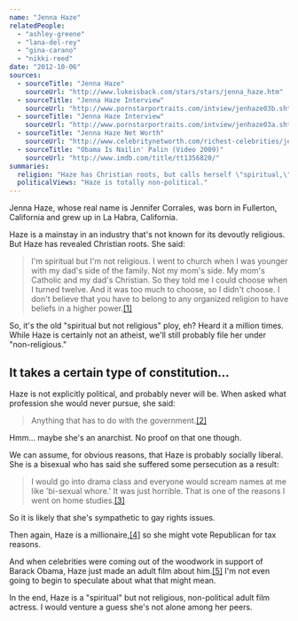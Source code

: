 ```yaml
---
name: "Jenna Haze"
relatedPeople:
  - "ashley-greene"
  - "lana-del-rey"
  - "gina-carano"
  - "nikki-reed"
date: "2012-10-06"
sources:
  - sourceTitle: "Jenna Haze"
    sourceUrl: "http://www.lukeisback.com/stars/stars/jenna_haze.htm"
  - sourceTitle: "Jenna Haze Interview"
    sourceUrl: "http://www.pornstarportraits.com/intview/jenhaze03b.shtm"
  - sourceTitle: "Jenna Haze Interview"
    sourceUrl: "http://www.pornstarportraits.com/intview/jenhaze03a.shtm"
  - sourceTitle: "Jenna Haze Net Worth"
    sourceUrl: "http://www.celebritynetworth.com/richest-celebrities/jenna-haze-net-worth/"
  - sourceTitle: "Obama Is Nailin' Palin (Video 2009)"
    sourceUrl: "http://www.imdb.com/title/tt1356820/"
summaries:
  religion: "Haze has Christian roots, but calls herself \"spiritual,\" not religious."
  politicalViews: "Haze is totally non-political."
---
```


Jenna Haze, whose real name is Jennifer Corrales, was born in Fullerton, California and grew up in La Habra, California.

Haze is a mainstay in an industry that's not known for its devoutly religious. But Haze has revealed Christian roots. She said:

>I'm spiritual but I'm not religious. I went to church when I was younger with my dad's side of the family. Not my mom's side. My mom's Catholic and my dad's Christian. So they told me I could choose when I turned twelve. And it was too much to choose, so I didn't choose. I don't believe that you have to belong to any organized religion to have beliefs in a higher power.<a class="source-citation" href="#http%3A%2F%2Fwww.lukeisback.com%2Fstars%2Fstars%2Fjenna_haze.htm" title="Jenna Haze">[1]</a>

So, it's the old "spiritual but not religious" ploy, eh? Heard it a million times. While Haze is certainly not an atheist, we'll still probably file her under "non-religious."


## It takes a certain type of constitution…

Haze is not explicitly political, and probably never will be. When asked what profession she would never pursue, she said:

>Anything that has to do with the government.<a class="source-citation" href="#http%3A%2F%2Fwww.pornstarportraits.com%2Fintview%2Fjenhaze03b.shtm" title="Jenna Haze Interview">[2]</a>

Hmm… maybe she's an anarchist. No proof on that one though.

We can assume, for obvious reasons, that Haze is probably socially liberal. She is a bisexual who has said she suffered some persecution as a result:

>I would go into drama class and everyone would scream names at me like 'bi-sexual whore.' It was just horrible. That is one of the reasons I went on home studies.<a class="source-citation" href="#http%3A%2F%2Fwww.pornstarportraits.com%2Fintview%2Fjenhaze03a.shtm" title="Jenna Haze Interview">[3]</a>

So it is likely that she's sympathetic to gay rights issues.

Then again, Haze is a millionaire,<a class="source-citation" href="#http%3A%2F%2Fwww.celebritynetworth.com%2Frichest-celebrities%2Fjenna-haze-net-worth%2F" title="Jenna Haze Net Worth">[4]</a> so she might vote Republican for tax reasons.

And when celebrities were coming out of the woodwork in support of Barack Obama, Haze just made an adult film about him.<a class="source-citation" href="#http%3A%2F%2Fwww.imdb.com%2Ftitle%2Ftt1356820%2F" title="Obama Is Nailin&apos; Palin (Video 2009)">[5]</a> I'm not even going to begin to speculate about what that might mean.

In the end, Haze is a "spiritual" but not religious, non-political adult film actress. I would venture a guess she's not alone among her peers.